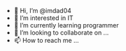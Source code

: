 - 👋 Hi, I’m @imdad04
- 👀 I’m interested in IT
- 🌱 I’m currently learning  programmer
- 💞️ I’m looking to collaborate on ...
- 📫 How to reach me ...

<!---
imdad04/imdad04 is a ✨ special ✨ repository because its `README.md` (this file) appears on your GitHub profile.
You can click the Preview link to take a look at your changes.
--->
